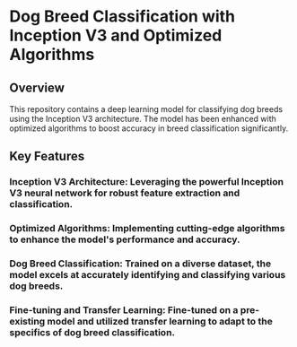 # Dog Breed Classification with Inception V3 and Optimized Algorithms
## Overview
This repository contains a deep learning model for classifying dog breeds using the Inception V3 architecture. The model has been enhanced with optimized algorithms to boost accuracy in breed classification significantly.

## Key Features
### Inception V3 Architecture: Leveraging the powerful Inception V3 neural network for robust feature extraction and classification.
### Optimized Algorithms: Implementing cutting-edge algorithms to enhance the model's performance and accuracy.
### Dog Breed Classification: Trained on a diverse dataset, the model excels at accurately identifying and classifying various dog breeds.
### Fine-tuning and Transfer Learning: Fine-tuned on a pre-existing model and utilized transfer learning to adapt to the specifics of dog breed classification.
